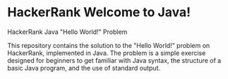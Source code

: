 
# HackerRank Welcome to Java!

HackerRank Java "Hello World!" Problem

This repository contains the solution to the "Hello World!" problem on HackerRank, implemented in Java. The problem is a simple exercise designed for beginners to get familiar with Java syntax, the structure of a basic Java program, and the use of standard output.
